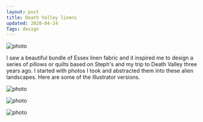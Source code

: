 ```yaml
---
layout: post
title: Death Valley linens
updated: 2020-04-24
Tags: design
---
```


![photo](https://caitlinmeyer.github.io/project-log/images/dv-1.JPG)

I saw a beautiful bundle of Essex linen fabric and it inspired me to design a series of pillows or quilts based on Steph's and my trip to Death Valley three years ago. I started with photos I took and abstracted them into these alien landscapes. Here are some of the Illustrator versions. 

![photo](https://caitlinmeyer.github.io/project-log/images/dv-2.JPG)

![photo](https://caitlinmeyer.github.io/project-log/images/dv-3.JPG)

![photo](https://caitlinmeyer.github.io/project-log/images/dv-4.JPG)
